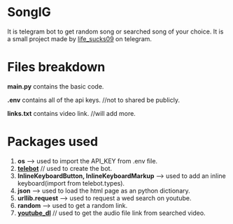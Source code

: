 # SongIG

It is telegram bot to get random song or searched song of your choice. It is a small project made by [life_sucks09](http://t.me/life_sucks09) on telegram.

# Files breakdown

**main.py** contains the basic code.

**.env** contains all of the api keys.    //not to shared be publicly.

**links.txt** contains video link.     //will add more.

# Packages used

1. **os**                                                     --> used to import the API_KEY from .env file.
2. [**telebot**](https://pypi.org/project/pyTelegramBotAPI/)                                                // used to create the bot.
3. **InlineKeyboardButton, InlineKeyboardMarkup**             --> used to add an inline keyboard(import from telebot.types).
4. **json**                                                   --> used to load the html page as an python dictionary.
5. **urllib.request**                                         --> used to request a wed search on youtube.
6. **random**                                                 --> used to get a random link.
7. [**youtube_dl**](https://pypi.org/project/youtube_dl/)                                             // used to get the audio file link from searched video.
